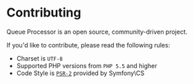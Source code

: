 Contributing
============
Queue Processor is an open source, community-driven project.

If you'd like to contribute, please read the following rules:

* Charset is `UTF-8`
* Supported PHP versions from `PHP 5.5` and higher
* Code Style is [`PSR-2`](http://www.php-fig.org/psr/psr-2/) provided by Symfony\CS

